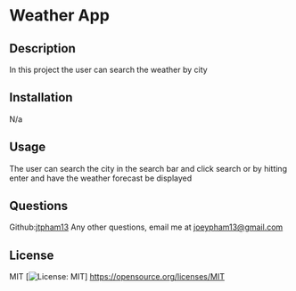 # Weather App



## Description 
In this project the user can search the weather by city



## Installation
N/a



## Usage
The user can search the city in the search bar and click search or by hitting enter and have the weather forecast be displayed   



## Questions
Github:[jtpham13](https://github.com/jtpham13)
Any other questions, email me at joeypham13@gmail.com




## License 
MIT
[![License: MIT](https://img.shields.io/badge/License-MIT-yellow.svg)] 
  https://opensource.org/licenses/MIT   
